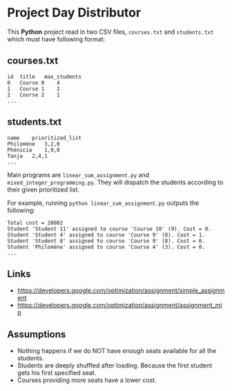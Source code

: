 # Project Day Distributor
This **Python** project read in two CSV files, `courses.txt` and `students.txt`
which must have following format:

## courses.txt
```
id	title	max_students
0	Course 0	4
1	Course 1	2
2	Course 2	1
...
```

## students.txt
```
name	prioritized_list
Philomène	3,2,0
Phénicia	1,9,0
Tanja	2,4,1
...
```
Main programs are `linear_sum_assignment.py`
and `mixed_integer_programming.py`. They will dispatch the students according
to their given prioritized list.

For example, running `python linear_sum_assignment.py` outputs the following:
```
Total cost = 20002
Student 'Student 11' assigned to course 'Course 10' (9). Cost = 0.
Student 'Student 4' assigned to course 'Course 9' (8). Cost = 1.
Student 'Student 8' assigned to course 'Course 9' (8). Cost = 0.
Student 'Philomène' assigned to course 'Course 4' (3). Cost = 0.
...
```

## Links

- https://developers.google.com/optimization/assignment/simple_assignment
- https://developers.google.com/optimization/assignment/assignment_mip

## Assumptions

- Nothing happens if we do NOT have enough seats available for all the students.
- Students are deeply shuffled after loading. Because the first student gets
his first specified seat.
- Courses providing more seats have a lower cost.